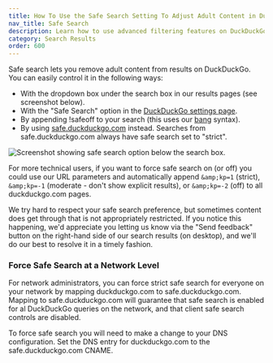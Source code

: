 ```yaml
---
title: How To Use the Safe Search Setting To Adjust Adult Content in DuckDuckGo Search Results
nav_title: Safe Search
description: Learn how to use advanced filtering features on DuckDuckGo Private Search to get the search results you want.
category: Search Results
order: 600
---
```


Safe search lets you remove adult content from results on DuckDuckGo. You can easily control it in the following ways:

-   With the dropdown box under the search box in our results pages (see screenshot below).
-   With the "Safe Search" option in the [DuckDuckGo settings page](https://duckduckgo.com/settings).
-   By appending !safeoff to your search (this uses our [bang](https://duckduckgo.com/bang) syntax).
-   By using [safe.duckduckgo.com](https://safe.duckduckgo.com) instead. Searches from safe.duckduckgo.com always have safe search set to "strict".

<img alt="Screenshot showing safe search option below the search box." src="{{ site.baseurl }}/images/safe-search.png" />

For more technical users, if you want to force safe search on (or off) you could use our URL parameters and automatically append `&amp;kp=1` (strict), `&amp;kp=-1` (moderate - don't show explicit results), or `&amp;kp=-2` (off) to all duckduckgo.com pages.

We try hard to respect your safe search preference, but sometimes content does get through that is not appropriately restricted. If you notice this happening, we'd appreciate you letting us know via the "Send feedback" button on the right-hand side of our search results (on desktop), and we'll do our best to resolve it in a timely fashion.

### Force Safe Search at a Network Level

For network administrators, you can force strict safe search for everyone on your network by mapping duckduckgo.com to safe.duckduckgo.com. Mapping to safe.duckduckgo.com will guarantee that safe search is enabled for al DuckDuckGo queries on the network, and that client safe search controls are disabled.

To force safe search you will need to make a change to your DNS configuration. Set the DNS entry for duckduckgo.com to the safe.duckduckgo.com CNAME.
